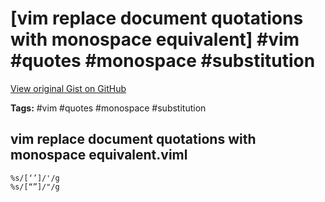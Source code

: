 # [vim replace document quotations with monospace equivalent] #vim #quotes #monospace #substitution

[View original Gist on GitHub](https://gist.github.com/Integralist/d9c2aae82f3442d35ebc16b7ac372ce6)

**Tags:** #vim #quotes #monospace #substitution

## vim replace document quotations with monospace equivalent.viml

```viml
%s/[‘’]/'/g
%s/[“”]/"/g
```

